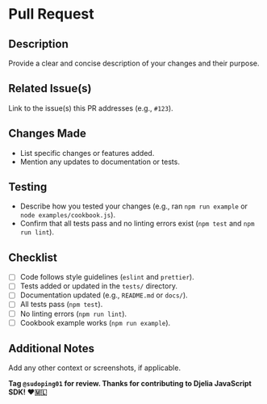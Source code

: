 # Pull Request

## Description
Provide a clear and concise description of your changes and their purpose.

## Related Issue(s)
Link to the issue(s) this PR addresses (e.g., `#123`).

## Changes Made
- List specific changes or features added.
- Mention any updates to documentation or tests.

## Testing
- Describe how you tested your changes (e.g., ran `npm run example` or `node examples/cookbook.js`).
- Confirm that all tests pass and no linting errors exist (`npm test` and `npm run lint`).

## Checklist
- [ ] Code follows style guidelines (`eslint` and `prettier`).
- [ ] Tests added or updated in the `tests/` directory.
- [ ] Documentation updated (e.g., `README.md` or `docs/`).
- [ ] All tests pass (`npm test`).
- [ ] No linting errors (`npm run lint`).
- [ ] Cookbook example works (`npm run example`).

## Additional Notes
Add any other context or screenshots, if applicable.

**Tag `@sudoping01` for review. Thanks for contributing to Djelia JavaScript SDK! ❤️🇲🇱**
